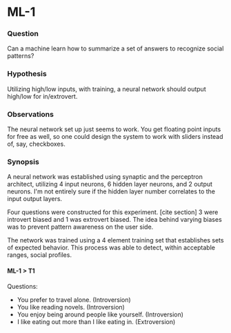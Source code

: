 # ML-1
### Question
Can a machine learn how to summarize a set of answers to recognize social patterns?

### Hypothesis
Utilizing high/low inputs, with training, a neural network should output high/low for in/extrovert.

### Observations
The neural network set up just seems to work. You get floating point inputs for free as well, so one could design the system to work with sliders instead of, say, checkboxes.

### Synopsis
A neural network was established using synaptic and the perceptron architect, utilizing 4 input neurons, 6 hidden layer neurons, and 2 output neurons. I'm not entirely sure if the hidden layer number correlates to the input output layers.

Four questions were constructed for this experiment. [cite section] 3 were introvert biased and 1 was extrovert biased. The idea behind varying biases was to prevent pattern awareness on the user side.

The network was trained using a 4 element training set that establishes sets of expected behavior. This process was able to detect, within acceptable ranges, social profiles.

#### ML-1 > T1
Questions:
- You prefer to travel alone. (Introversion)
- You like reading novels. (Introversion)
- You enjoy being around people like yourself. (Introversion)
- I like eating out more than I like eating in. (Extroversion)
